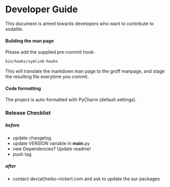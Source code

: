 # Developer Guide

This document is aimed towards developers who want to contribute to sodalite.

#### Building the man page
Please add the supplied pre-commit hook:
```bash
bin/hooks/symlink-hooks
```
This will translate the markdown man page to the groff manpage, and stage the resulting file everytime you commit.

#### Code formatting
The project is auto-formatted with PyCharm (default settings).

### Release Checklist
##### before
- update changelog
- update VERSION variable in __main__.py
- new Dependencies? Update readme!
- push tag

##### after
- contact dev(at)heiko-nickerl.com and ask to update the aur packages

